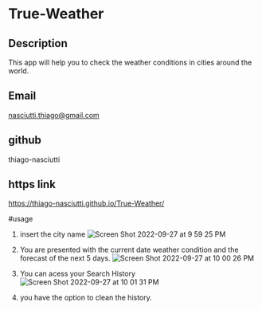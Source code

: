 # True-Weather

## Description

This app will help you to check the weather conditions in cities around the world.

## Email
nasciutti.thiago@gmail.com

## github
thiago-nasciutti

## https link
 https://thiago-nasciutti.github.io/True-Weather/

#usage

1) insert the city name
![Screen Shot 2022-09-27 at 9 59 25 PM](https://user-images.githubusercontent.com/108194923/192670298-60d0f1eb-9f35-48a7-932c-5d10d76cc5be.png)

2) You are presented with the current date weather condition and the forecast of the next 5 days.
![Screen Shot 2022-09-27 at 10 00 26 PM](https://user-images.githubusercontent.com/108194923/192670416-c156370e-96bf-44a6-8953-3d7834a1a361.png)

3) You can acess your Search History
![Screen Shot 2022-09-27 at 10 01 31 PM](https://user-images.githubusercontent.com/108194923/192670545-fcacae7b-c3fb-49a6-bde7-89dc3a55283c.png)

4) you have the option to clean the history.
